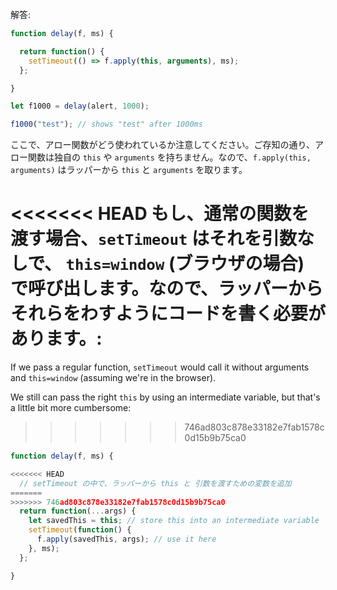 解答:

```js run demo
function delay(f, ms) {

  return function() {
    setTimeout(() => f.apply(this, arguments), ms);
  };

}

let f1000 = delay(alert, 1000);

f1000("test"); // shows "test" after 1000ms
```

ここで、アロー関数がどう使われているか注意してください。ご存知の通り、アロー関数は独自の `this` や `arguments` を持ちません。なので、`f.apply(this, arguments)` はラッパーから `this` と `arguments` を取ります。

<<<<<<< HEAD
もし、通常の関数を渡す場合、`setTimeout` はそれを引数なしで、 `this=window` (ブラウザの場合) で呼び出します。なので、ラッパーからそれらをわすようにコードを書く必要があります。:
=======
If we pass a regular function, `setTimeout` would call it without arguments and `this=window` (assuming we're in the browser).

We still can pass the right `this` by using an intermediate variable, but that's a little bit more cumbersome:
>>>>>>> 746ad803c878e33182e7fab1578c0d15b9b75ca0

```js
function delay(f, ms) {

<<<<<<< HEAD
  // setTimeout の中で、ラッパーから this と 引数を渡すための変数を追加
=======
>>>>>>> 746ad803c878e33182e7fab1578c0d15b9b75ca0
  return function(...args) {
    let savedThis = this; // store this into an intermediate variable
    setTimeout(function() {
      f.apply(savedThis, args); // use it here
    }, ms);
  };

}
```
